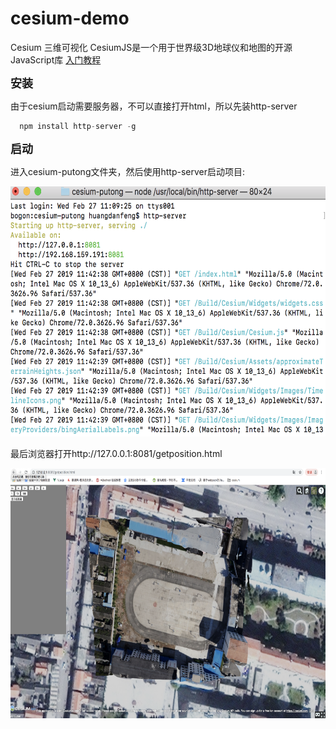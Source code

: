# cesium-demo
  
  Cesium 三维可视化
  CesiumJS是一个用于世界级3D地球仪和地图的开源JavaScript库
  [入门教程](https://cesium.com/docs/tutorials/getting-started/)

  **<font size=4>安装</font>**
  
  由于cesium启动需要服务器，不可以直接打开html，所以先装http-server

```javascript
  npm install http-server -g
```

  
  **<font size=4>启动</font>**
  
  进入cesium-putong文件夹，然后使用http-server启动项目:
  
  <img src="/image/localhost.png"  width="600" height="400">
  
  最后浏览器打开http://127.0.0.1:8081/getposition.html
    
  <img src="/image/getposition.png"  width="600" height="400">

